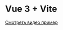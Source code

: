 # Vue 3 + Vite
[Смотреть видео пример](https://github.com/kristek1104/todo-vue/raw/main/example.mp4)
